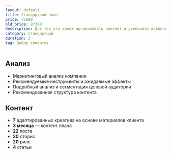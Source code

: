 ```yaml
---
layout: default
title: Стандартный план
price: 75000
old_price: 87300
description: Для тех кто хочет организовать контент и увеличить вовлечённость
category: Стандартный
duration: 3
tag: Выбор клиентов
---
```


## Анализ

- Маркетинговый анализ компании
- Рекомендуемые инструменты и ожидаемые эффекты
- Подробный анализ и сегментация целевой аудитории
- Рекомендованная структура контента

## Контент

- **7** адаптированных креатива на основе материалов клиента
- **3 месяца** — контент плана 
- **22** поста
- **20** сторис
- **20** рилс
- **4** статьи 